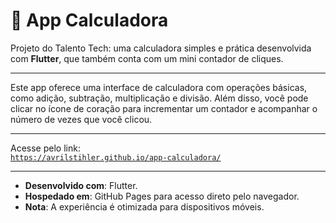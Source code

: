# 🧮 App Calculadora

Projeto do Talento Tech: uma calculadora simples e prática desenvolvida com **Flutter**, que também conta com um mini contador de cliques.  

---

Este app oferece uma interface de calculadora com operações básicas, como adição, subtração, multiplicação e divisão. Além disso, você pode clicar no ícone de coração para incrementar um contador e acompanhar o número de vezes que você clicou.  

---

Acesse pelo link:  
[`https://avrilstihler.github.io/app-calculadora/`](https://avrilstihler.github.io/app-calculadora/)  

---

- **Desenvolvido com**: Flutter.  
- **Hospedado em**: GitHub Pages para acesso direto pelo navegador.  
- **Nota**: A experiência é otimizada para dispositivos móveis.  


